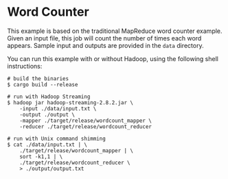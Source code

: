 # Word Counter

This example is based on the traditional MapReduce word counter example. Given an input file, this job will count the number of times each word appears. Sample input and outputs are provided in the `data` directory.

You can run this example with or without Hadoop, using the following shell instructions:

```shell
# build the binaries
$ cargo build --release

# run with Hadoop Streaming
$ hadoop jar hadoop-streaming-2.8.2.jar \
    -input ./data/input.txt \
    -output ./output \
    -mapper ./target/release/wordcount_mapper \
    -reducer ./target/release/wordcount_reducer

# run with Unix command shimming
$ cat ./data/input.txt | \
    ./target/release/wordcount_mapper | \
    sort -k1,1 | \
    ./target/release/wordcount_reducer \
    > ./output/output.txt
```
